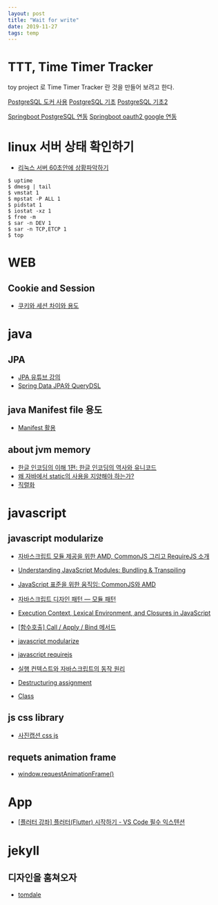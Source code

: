 ```yaml
---
layout: post
title: "Wait for write"
date: 2019-11-27
tags: temp
---
```


# TTT, Time Timer Tracker

toy project 로 Time Timer Tracker 란 것을 만들어 보려고 한다.

[PostgreSQL 도커 사용](https://judo0179.tistory.com/48)
[PostgreSQL 기초](http://www.gurubee.net/postgresql/basic)
[PostgreSQL 기초2](https://wwwi.tistory.com/347)

[Springboot PostgreSQL 연동](https://engkimbs.tistory.com/789)
[Springboot oauth2 google 연동](https://jojoldu.tistory.com/168)

# linux 서버 상태 확인하기

- [리눅스 서버 60초안에 상황파악하기](https://b.luavis.kr/server/linux-performance-analysis)

``` shell
$ uptime
$ dmesg | tail
$ vmstat 1
$ mpstat -P ALL 1
$ pidstat 1
$ iostat -xz 1
$ free -m
$ sar -n DEV 1
$ sar -n TCP,ETCP 1
$ top
```

# WEB
## Cookie and Session
- [쿠키와 세션 차이와 용도](https://jeong-pro.tistory.com/80)

# java
## JPA
- [JPA 유튜브 강의](https://www.youtube.com/watch?v=WfrSN9Z7MiA&list=PL9mhQYIlKEhfpMVndI23RwWTL9-VL-B7U)
- [Spring Data JPA와 QueryDSL](https://ict-nroo.tistory.com/117)
## java Manifest file 용도
- [Manifest 활용](http://seosh81.info/?p=415)  
## about jvm memory
- [한글 인코딩의 이해 1편: 한글 인코딩의 역사와 유니코드](https://d2.naver.com/helloworld/19187)
- [왜 자바에서 static의 사용을 지양해야 하는가?](https://unabated.tistory.com/entry/%EC%99%9C-%EC%9E%90%EB%B0%94%EC%97%90%EC%84%9C-static%EC%9D%98-%EC%82%AC%EC%9A%A9%EC%9D%84-%EC%A7%80%EC%96%91%ED%95%B4%EC%95%BC-%ED%95%98%EB%8A%94%EA%B0%80)
- [직렬화](https://j.mearie.org/post/122845365013/serialization)


# javascript
## javascript modularize
- [자바스크립트 모듈 제공을 위한 AMD, CommonJS 그리고 RequireJS 소개](https://blog.pigno.se/post/157992405313/%EC%9E%90%EB%B0%94%EC%8A%A4%ED%81%AC%EB%A6%BD%ED%8A%B8-%EB%AA%A8%EB%93%88-%EC%A0%9C%EA%B3%B5%EC%9D%84-%EC%9C%84%ED%95%9C-amd-commonjs-%EA%B7%B8%EB%A6%AC%EA%B3%A0-requirejs-%EC%86%8C%EA%B0%9C)
- [Understanding JavaScript Modules: Bundling & Transpiling](https://www.sitepoint.com/javascript-modules-bundling-transpiling/)
- [JavaScript 표준을 위한 움직임: CommonJS와 AMD](https://d2.naver.com/helloworld/12864)
- [자바스크립트 디자인 패턴 — 모듈 패턴](https://medium.com/%EC%98%A4%EB%8A%98%EC%9D%98-%ED%94%84%EB%A1%9C%EA%B7%B8%EB%9E%98%EB%B0%8D/%EC%9E%90%EB%B0%94%EC%8A%A4%ED%81%AC%EB%A6%BD%ED%8A%B8-%EB%94%94%EC%9E%90%EC%9D%B8-%ED%8C%A8%ED%84%B4-%EB%AA%A8%EB%93%88-%ED%8C%A8%ED%84%B4-d5ba2c94eeb5)
- [Execution Context, Lexical Environment, and Closures in JavaScript](https://medium.com/better-programming/execution-context-lexical-environment-and-closures-in-javascript-b57c979341a5)
- [[함수호출] Call / Apply / Bind 메서드](https://velog.io/@rohkorea86/this-%EC%99%80-callapplybind-%ED%95%A8%EC%88%98-mfjpvb9yap)

- [javascript modularize](https://skout90.github.io/2017/09/01/Javascript/7.%20javascript-%EB%AA%A8%EB%93%88%ED%99%94/)  
- [javascript requirejs](https://wckhg89.github.io/archivers/requirejs1)
- [실행 컨텍스트와 자바스크립트의 동작 원리](https://poiemaweb.com/js-execution-context)
- [Destructuring assignment](https://developer.mozilla.org/en-US/docs/Web/JavaScript/Reference/Operators/Destructuring_assignment#Unpacking_fields_from_objects_passed_as_function_parameter)
- [Class](https://developer.mozilla.org/ko/docs/Web/JavaScript/Reference/Classes)
## js css library
- [사진캡션 css js](https://www.cssscript.com/image-caption-hover-animations-with-css3-transitions-and-transforms/)
## requets animation frame
- [window.requestAnimationFrame()](https://developer.mozilla.org/ko/docs/Web/API/Window/requestAnimationFrame)

# App
- [[플러터 강좌] 플러터(Flutter) 시작하기 - VS Code 필수 익스텐션](https://www.steeme.com/179?category=734731)
# jekyll
## 디자인을 훔쳐오자
- [tomdale](https://tomdale.net/2017/01/im-joining-linkedin/)
